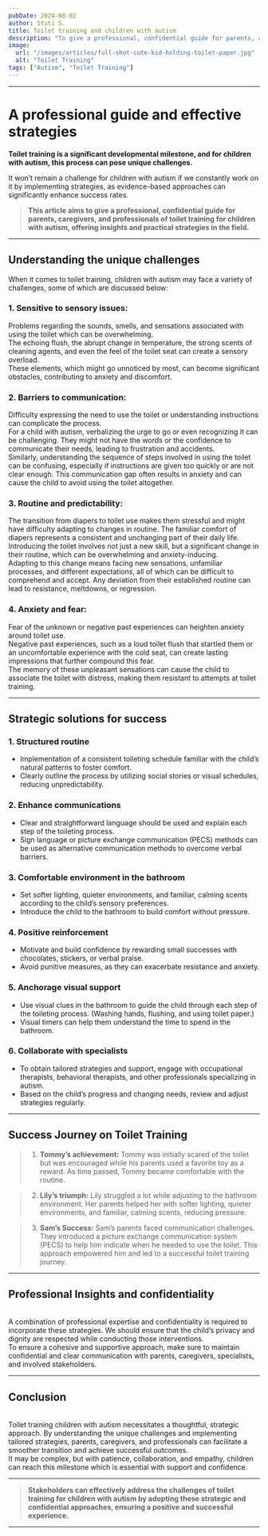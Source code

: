 ```yaml
---
pubDate: 2024-08-02
author: Stuti S.
title: Toilet training and children with autism
description: "To give a professional, confidential guide for parents, caregivers, and professionals of toilet training for children with autism, offering insights and practical strategies in the field." 
image:
  url: "/images/articles/full-shot-cute-kid-holding-toilet-paper.jpg"
  alt: "Toilet Training"
tags: ["Autism", "Toilet Training"]
---
```


*** 
# A professional guide and effective strategies

**Toilet training is a significant developmental milestone, and for children with autism, this process can pose unique challenges.** 

It won’t remain a challenge for children with autism if we constantly work on it by implementing strategies, as evidence-based approaches can significantly enhance success rates.

> **This article aims to give a professional, confidential guide for parents, caregivers, and professionals of toilet training for children with autism, offering insights and practical strategies in the field.** 

***
## Understanding the unique challenges

When it comes to toilet training, children with autism may face a variety of challenges, some of which are discussed below:

### 1. Sensitive to sensory issues: 
Problems regarding the sounds, smells, and sensations associated with using the toilet which can be overwhelming.
<br>
The echoing flush, the abrupt change in temperature, the strong scents of cleaning agents, and even the feel of the toilet seat can create a sensory overload. 
<br>
These elements, which might go unnoticed by most, can become significant obstacles, contributing to anxiety and discomfort.

### 2. Barriers to communication:
Difficulty expressing the need to use the toilet or understanding instructions can complicate the process.
<br>
For a child with autism, verbalizing the urge to go or even recognizing it can be challenging. They might not have the words or the confidence to communicate their needs, leading to frustration and accidents.
<br>
Similarly, understanding the sequence of steps involved in using the toilet can be confusing, especially if instructions are given too quickly or are not clear enough. This communication gap often results in anxiety and can cause the child to avoid using the toilet altogether.

### 3. Routine and predictability:
The transition from diapers to toilet use makes them stressful and might have difficulty adapting to changes in routine. The familiar comfort of diapers represents a consistent and unchanging part of their daily life.
<br>
Introducing the toilet involves not just a new skill, but a significant change in their routine, which can be overwhelming and anxiety-inducing.
<br>
Adapting to this change means facing new sensations, unfamiliar processes, and different expectations, all of which can be difficult to comprehend and accept. Any deviation from their established routine can lead to resistance, meltdowns, or regression.

### 4. Anxiety and fear:
Fear of the unknown or negative past experiences can heighten anxiety around toilet use. 
<br>
Negative past experiences, such as a loud toilet flush that startled them or an uncomfortable experience with the cold seat, can create lasting impressions that further compound this fear. 
<br>
The memory of these unpleasant sensations can cause the child to associate the toilet with distress, making them resistant to attempts at toilet training.
***

## Strategic solutions for success

### 1. Structured routine
- Implementation of a consistent toileting schedule familiar with the child’s natural patterns to foster comfort.
- Clearly outline the process by utilizing social stories or visual schedules, reducing unpredictability.

### 2. Enhance communications
- Clear and straightforward language should be used and explain each step of the toileting process.
- Sign language or picture exchange communication (PECS) methods can be used as alternative communication methods to overcome verbal barriers. 

### 3. Comfortable environment in the bathroom
- Set softer lighting, quieter environments, and familiar, calming scents according to the child’s sensory preferences.
- Introduce the child to the bathroom to build comfort without pressure.

### 4. Positive reinforcement 
- Motivate and build confidence by rewarding small successes with chocolates, stickers, or verbal praise.
- Avoid punitive measures, as they can exacerbate resistance and anxiety. 

### 5. Anchorage visual support
- Use visual clues in the bathroom to guide the child through each step of the toileting process. (Washing hands, flushing, and using toilet paper.)
- Visual timers can help them understand the time to spend in the bathroom.

### 6. Collaborate with specialists
- To obtain tailored strategies and support, engage with occupational therapists, behavioral therapists, and other professionals specializing in autism. 
- Based on the child’s progress and changing needs, review and adjust strategies regularly.

***
## Success Journey on Toilet Training 
> 1. **Tommy’s achievement:** 
Tommy was initially scared of the toilet but was encouraged while his parents used a favorite toy as a reward. As time passed, Tommy became comfortable with the routine.

> 2. **Lily’s triumph:** 
Lily struggled a lot while adjusting to the bathroom environment. Her parents helped her with softer lighting, quieter environments, and familiar, calming scents, reducing pressure.

> 3. **Sam’s Success:** 
Sam’s parents faced communication challenges. They introduced a picture exchange communication system (PECS) to help him indicate when he needed to use the toilet. This approach empowered him and led to a successful toilet training journey.

***
## Professional Insights and confidentiality
<br>
A combination of professional expertise and confidentiality is required to incorporate these strategies.
We should ensure that the child’s privacy and dignity are respected while conducting those interventions. 
<br>
To ensure a cohesive and supportive approach, make sure to maintain confidential and clear communication with parents, caregivers, specialists, and involved stakeholders. 

***

## Conclusion
<br>
Toilet training children with autism necessitates a thoughtful, strategic approach. By understanding the unique challenges and implementing tailored strategies, parents, caregivers, and professionals can facilitate a smoother transition and achieve successful outcomes. 
<br>
It may be complex, but with patience, collaboration, and empathy, children can reach this milestone which is essential with support and confidence.

***
> **Stakeholders can effectively address the challenges of toilet training for children with autism by adopting these strategic and confidential approaches, ensuring a positive and successful experience.**
***
